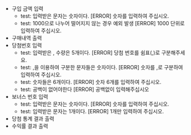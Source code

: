 - 구입 금액 입력
  - test: 입력받은 문자는 숫자이다. [ERROR] 숫자를 입력하여 주십시오.
  - test: 1000으로 나누어 떨어지지 않는 경우 예외 발생 [ERROR] 1000 단위로 입력하여 주십시오.
- 구매내역 출력
- 당첨번호 입력
  - test: 입력받은 , 수량은 5개이다. [ERROR] 당첨 번호를 쉼표(,)로 구분해주세요.
  - test: ,을 이용하여 구분한 문자들은 숫자이다. [ERROR] 숫자를 ,로 구분하여 입력하여 주십시오.
  - test: 숫자들은 6개이다. [ERROR] 숫자 6개를 입력하여 주십시오.
  - test: 공백이 없어야한다 [ERROR] 공백없이 입력해주십시오
- 보너스 번호 입력
  - test: 입력받은 문자는 숫자이다. [ERROR] 숫자를 입력하여 주십시오.
  - test: 입력받은 문자는 1개이다. [ERROR] 1개만 입력하여 주십시오.
- 당첨 통계 결과 출력
- 수익률 결과 출력
